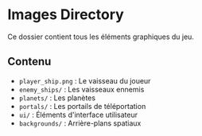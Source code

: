 # Images Directory

Ce dossier contient tous les éléments graphiques du jeu.

## Contenu

- `player_ship.png` : Le vaisseau du joueur
- `enemy_ships/` : Les vaisseaux ennemis
- `planets/` : Les planètes
- `portals/` : Les portails de téléportation
- `ui/` : Éléments d'interface utilisateur
- `backgrounds/` : Arrière-plans spatiaux